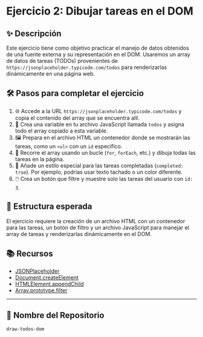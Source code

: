 # Ejercicio 2: Dibujar tareas en el DOM

## ✨ Descripción

Este ejercicio tiene como objetivo practicar el manejo de datos obtenidos de una fuente externa y su representación en el DOM. Usaremos un array de datos de tareas (TODOs) provenientes de `https://jsonplaceholder.typicode.com/todos` para renderizarlas dinámicamente en una página web.

## 🛠️ Pasos para completar el ejercicio

1. 🌐 Accede a la URL `https://jsonplaceholder.typicode.com/todos` y copia el contenido del array que se encuentra allí.
2. 💾 Crea una variable en tu archivo JavaScript llamada `todos` y asigna todo el array copiado a esta variable.
3. 🖼️ Prepara en el archivo HTML un contenedor donde se mostrarán las tareas, como un `<ul>` con un `id` específico.
4. 🔄 Recorre el array usando un bucle (`for`, `forEach`, etc.) y dibuja todas las tareas en la página.
5. 🎨 Añade un estilo especial para las tareas completadas (`completed: true`). Por ejemplo, podrías usar texto tachado o un color diferente.
6. 🖱️ Crea un botón que filtre y muestre solo las tareas del usuario con `id: 3`.

## 🌟 Estructura esperada

El ejercicio requiere la creación de un archivo HTML con un contenedor para las tareas, un botón de filtro y un archivo JavaScript para manejar el array de tareas y renderizarlas dinámicamente en el DOM.

## 📚 Recursos

- [JSONPlaceholder](https://jsonplaceholder.typicode.com/)
- [Document.createElement](https://developer.mozilla.org/es/docs/Web/API/Document/createElement)
- [HTMLElement.appendChild](https://developer.mozilla.org/es/docs/Web/API/Node/appendChild)
- [Array.prototype.filter](https://developer.mozilla.org/es/docs/Web/JavaScript/Reference/Global_Objects/Array/filter)

---

## 📂 Nombre del Repositorio

`draw-todos-dom`
